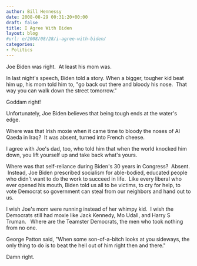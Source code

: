 ```yaml
---
author: Bill Hennessy
date: 2008-08-29 00:31:20+00:00
draft: false
title: I Agree With Biden
layout: blog
#url: e/2008/08/28/i-agree-with-biden/
categories:
- Politics
---
```


Joe Biden was right.  At least his mom was.  

In last night's speech, Biden told a story. When a bigger, tougher kid beat him up, his mom told him to, "go back out there and bloody his nose.  That way you can walk down the street tomorrow."

Goddam right!

Unfortunately, Joe Biden believes that being tough ends at the water's edge.  

Where was that Irish moxie when it came time to bloody the noses of Al Qaeda in Iraq?  It was absent, turned into French cheese.  

I agree with Joe's dad, too, who told him that when the world knocked him down, you lift yourself up and take back what's yours.

Where was that self-reliance during Biden's 30 years in Congress?  Absent.  Instead, Joe Biden prescribed socialism for able-bodied, educated people who didn't want to do the work to succeed in life.  Like every liberal who ever opened his mouth, Biden told us all to be victims, to cry for help, to vote Democrat so government can steal from our neighbors and hand out to us.

I wish Joe's mom were running instead of her whimpy kid.  I wish the Democrats still had moxie like Jack Kennedy, Mo Udall, and Harry S Truman.   Where are the Teamster Democrats, the men who took nothing from no one.

George Patton said, "When some son-of-a-bitch looks at you sideways, the only thing to do is to beat the hell out of him right then and there."  

Damn right.

